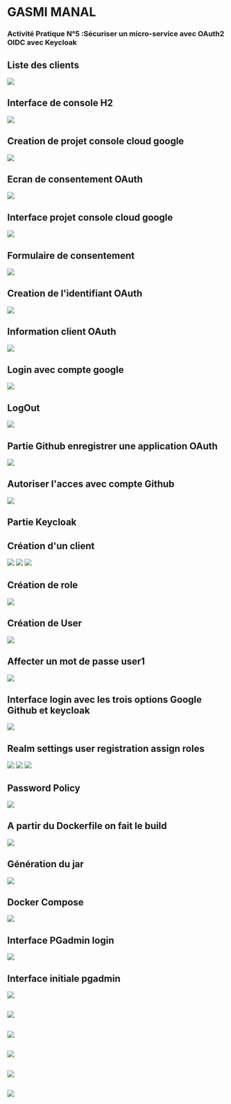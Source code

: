 <h1>GASMI MANAL</h1>
<h3>Activité Pratique N°5 :Sécuriser un micro-service avec OAuth2 OIDC avec Keycloak  </h3>
<h2> Liste des clients </h2>
<img src="captures/listecustomers.png">
<h2>Interface de console H2</h2>
<img src="captures/h2consoleinterface.png">
<h2>Creation de projet console cloud google</h2>
<img src="captures/creationprojetconsolecloudgoogle.png">
<h2>Ecran de consentement OAuth</h2>
<img src="captures/ecrande%20consentement%20oauth.png">
<h2>Interface projet console cloud google</h2>
<img src="captures/interfaceprojet%20consolecloudgoogle.png">
<h2>Formulaire de consentement</h2>
<img src="captures/6formulaireconsentement.png">
<h2>Creation de l'identifiant OAuth</h2>
<img src="captures/7creationidentifiant%20oauth.png">
<h2>Information client OAuth </h2>
<img src="captures/8clientoauthcree%20client%20id%20et%20client%20secret.png">
<h2>Login avec compte google</h2>
<img src="captures/9loginwithgoogle1-1.png">
<h2>LogOut</h2>
<img src="captures/10logout.png">
<h2>Partie Github enregistrer une application OAuth</h2>
<img src="captures/img.png">
<h2>Autoriser l'acces avec compte Github</h2>
<img src="captures/img_1.png">
<h2>Partie Keycloak</h2>
<h2>Création d'un client</h2>
<img src="captures/img_2.png">
<img src="captures/img_3.png">
<img src="captures/img_4.png">

<h2>Création de role </h2>
<img src="captures/img_5.png">
<h2>Création de User</h2>
<img src="captures/img_6.png">
<h2>Affecter un mot de passe user1</h2>
<img src="captures/img_7.png">
<h2>Interface login avec les trois options Google Github et keycloak</h2>
<img src="captures/img_8.png>
<h2>Interface Register Keycloak </h2>
<img src="captures/img_9.png">
<h2>Realm settings user registration assign roles</h2>
<img src="captures/img_10.png">

<img src="captures/img_11.png">

<img src="captures/img_12.png">
<h2>Password Policy</h2>
<img src="captures/img_13.png">
<h2>A partir du Dockerfile on fait le build</h2>
<img src="captures/build.png">
<h2>Génération du jar</h2>
<img src="captures/jargenere.png">

<h2>Docker Compose</h2>
<img src="captures/dockercompose.jpeg">
<h2>Interface PGadmin login</h2>
<img src="captures/pgadminlogin.jpeg">
<h2>Interface initiale pgadmin</h2>
<img src="captures/pgadmin.jpeg">
<h2></h2>
<img src="captures/">

<h2></h2>
<img src="captures/">
<h2></h2>
<img src="captures/">
<h2></h2>
<img src="captures/">
<h2></h2>
<img src="captures/">


